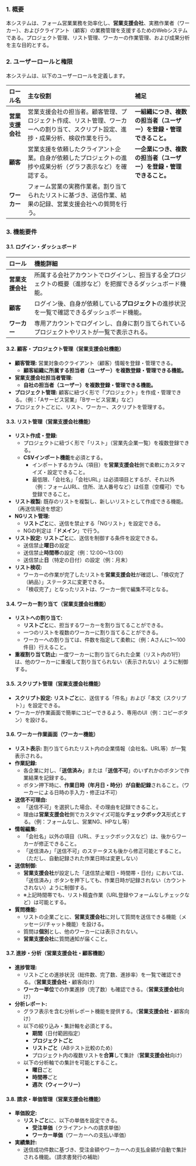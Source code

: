 ### 1. 概要

本システムは、フォーム営業業務を効率化し、**営業支援会社**、実務作業者（ワーカー）、およびクライアント（顧客）の業務管理を支援するためのWebシステムである。プロジェクト管理、リスト管理、ワーカーの作業管理、および成果分析を主な目的とする。

### 2. ユーザーロールと権限

本システムは、以下のユーザーロールを定義します。

| ロール名 | 主な役割 | 補足 |
| :--- | :--- | :--- |
| **営業支援会社** | 営業支援会社の担当者。顧客管理、プロジェクト作成、リスト管理、ワーカーへの割り当て、スクリプト設定、進捗・成果分析、検収作業を行う。 | **一組織につき、複数の担当者（ユーザー）を登録・管理できること。** |
| **顧客** | 営業支援を依頼したクライアント企業。自身が依頼したプロジェクトの進捗や成果分析（グラフ表示など）を確認する。 | **一企業につき、複数の担当者（ユーザー）を登録・管理できること。** |
| **ワーカー** | フォーム営業の実務作業者。割り当てられたリストに基づき、送信作業、結果の記録、営業支援会社への質問を行う。 | |

### 3. 機能要件

#### 3.1. ログイン・ダッシュボード

| ロール | 機能詳細 |
| :--- | :--- |
| **営業支援会社** | 所属する会社アカウントでログインし、担当する全プロジェクトの概要（進捗など）を把握できるダッシュボード機能。 |
| **顧客** | ログイン後、自身が依頼している**プロジェクト**の進捗状況を一覧で確認できるダッシュボード機能。 |
| **ワーカー** | 専用アカウントでログインし、自身に割り当てられているプロジェクトやリストが一覧で表示される。 |

#### 3.2. 顧客・プロジェクト管理（営業支援会社機能）

* **顧客管理:** 営業対象のクライアント（顧客）情報を登録・管理できる。
    * **顧客組織に所属する担当者（ユーザー）を複数登録・管理できる機能。**
* **営業支援会社担当者管理:**
    * **自社の担当者（ユーザー）を複数登録・管理できる機能。**
* **プロジェクト管理:** 顧客に紐づく形で「プロジェクト」を作成・管理できる。（例：「Aサービス営業」「Bサービス営業」など）
* プロジェクトごとに、リスト、ワーカー、スクリプトを管理する。

#### 3.3. リスト管理（営業支援会社機能）

* **リスト作成・登録:**
    * プロジェクトに紐づく形で「リスト」（営業先企業一覧）を複数登録できる。
    * **CSVインポート機能**を必須とする。
        * インポートするカラム（項目）を**営業支援会社**側で柔軟にカスタマイズ・設定できること。
        * 最低限、「会社名」「会社URL」は必須項目とするが、それ以外（例：フォームURL、住所、法人番号など）は任意（空欄可）でも登録できること。
* **リスト複製:** 既存のリストを複製し、新しいリストとして作成できる機能。（再送信用途を想定）
* **NGリスト管理:**
    * **リストごと**に、送信を禁止する「NGリスト」を設定できる。
    * NGの判定は「**ドメイン**」で行う。
* **リスト設定:** **リストごと**に、送信を制御する条件を設定できる。
    * 送信禁止**曜日**の設定
    * 送信禁止**時間帯**の設定（例：12:00～13:00）
    * 送信禁止**日**（特定の日付）の設定（例：月末）
* **リスト検収:**
    * ワーカーの作業が完了したリストを**営業支援会社**が確認し、「検収完了（納品）」ステータスに変更できる。
    * 「検収完了」となったリストは、ワーカー側で編集不可となる。

#### 3.4. ワーカー割り当て（営業支援会社機能）

* **リストへの割り当て:**
    * **リストごと**に、担当するワーカーを割り当てることができる。
    * 一つのリストを複数のワーカーに割り当てることができる。
    * ワーカーへの割り当ては、件数を指定して柔軟に（例：Aさんに1～100件目）行えること。
* **重複割り当て防止:** 一度ワーカーに割り当てられた企業（リスト内の1行）は、他のワーカーに重複して割り当てられない（表示されない）ように制御する。

#### 3.5. スクリプト管理（営業支援会社機能）

* **スクリプト設定:** **リストごと**に、送信する「件名」および「本文（スクリプト）」を設定できる。
* ワーカーが作業画面で簡単にコピーできるよう、専用のUI（例：コピーボタン）を設ける。

#### 3.6. ワーカー作業画面（ワーカー機能）

* **リスト表示:** 割り当てられたリスト内の企業情報（会社名、URL等）が一覧表示される。
* **作業記録:**
    * 各企業に対し、「**送信済み**」または「**送信不可**」のいずれかのボタンで作業結果を記録する。
    * ボタン押下時に、**作業日時（年月日・時分）が自動記録**されること。（ワーカーによる日時の手入力・修正は不可）
* **送信不可理由:**
    * 「送信不可」を選択した場合、その理由を記録できること。
    * 理由は**営業支援会社**側でカスタマイズ可能な**チェックボックス**形式とする。（例：フォームなし、営業NG、HPなし等）
* **情報編集:**
    * 「会社名」以外の項目（URL、チェックボックスなど）は、後からワーカーが修正できること。
    * 「送信済み」「送信不可」のステータスも後から修正可能とすること。（ただし、自動記録された作業日時は変更しない）
* **送信制御:**
    * **営業支援会社**が設定した「送信禁止曜日・時間帯・日付」においては、「送信済み」ボタンを押下しても、作業日時が記録されない（カウントされない）ように制御する。
    * ※上記時間帯でも、リスト精査作業（URL登録やフォームなしチェックなど）は可能とする。
* **質問機能:**
    * リストの企業ごとに、**営業支援会社**に対して質問を送信できる機能（メッセージ/チャット機能）を設ける。
    * 質問は**個別**とし、他のワーカーには表示されない。
    * **営業支援会社**に質問通知が届くこと。

#### 3.7. 進捗・分析（営業支援会社・顧客機能）

* **進捗管理:**
    * リストごとの進捗状況（総件数、完了数、進捗率）を一覧で確認できる。（**営業支援会社**・顧客向け）
    * **ワーカー単位**での作業進捗（完了数）も確認できる。（**営業支援会社**向け）
* **分析レポート:**
    * グラフ表示を含む分析レポート機能を提供する。（**営業支援会社**・顧客向け）
    * 以下の絞り込み・集計軸を必須とする。
        * **期間**（日付範囲指定）
        * **プロジェクトごと**
        * **リストごと**（ABテスト比較のため）
        * プロジェクト内の複数リストを**合算**して集計（**営業支援会社**向け）
    * 以下の分析軸での集計を可能とすること。
        * **曜日**ごと
        * **時間帯**ごと
        * **週次（ウィークリー）**

#### 3.8. 請求・単価管理（営業支援会社機能）

* **単価設定:**
    * **リストごと**に、以下の単価を設定できる。
        * **受注単価**（クライアントへの請求単価）
        * **ワーカー単価**（ワーカーへの支払い単価）
* **実績集計:**
    * 送信成功件数に基づき、受注金額やワーカーへの支払金額が自動で集計される機能。（請求書発行の補助）